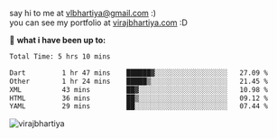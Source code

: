 say hi to me at [vlbhartiya@gmail.com](mailto:vlbhartiya@gmail.com) :)<br/>
you can see my portfolio at [virajbhartiya.com](https://virajbhartiya.com) :D<br/>


🚀 **what i have been up to:**

<!--START_SECTION:waka-->

```txt
Total Time: 5 hrs 10 mins

Dart         1 hr 47 mins    ██████▓░░░░░░░░░░░░░░░░░░   27.09 %
Other        1 hr 24 mins    █████▒░░░░░░░░░░░░░░░░░░░   21.45 %
XML          43 mins         ██▓░░░░░░░░░░░░░░░░░░░░░░   10.98 %
HTML         36 mins         ██▒░░░░░░░░░░░░░░░░░░░░░░   09.12 %
YAML         29 mins         ██░░░░░░░░░░░░░░░░░░░░░░░   07.44 %
```

<!--END_SECTION:waka-->

<p align="left"> <img src="https://komarev.com/ghpvc/?username=virajbhartiya&color=blue" alt="virajbhartiya" /> </p>
